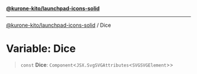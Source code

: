 [**@kurone-kito/launchpad-icons-solid**](../README.md)

***

[@kurone-kito/launchpad-icons-solid](../globals.md) / Dice

# Variable: Dice

> `const` **Dice**: `Component`\<`JSX.SvgSVGAttributes`\<`SVGSVGElement`\>\>
